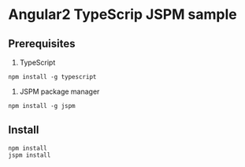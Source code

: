 # Angular2 TypeScrip JSPM sample

## Prerequisites

1. TypeScript

  ```npm install -g typescript```

1. JSPM package manager

  ```npm install -g jspm```

## Install

```
npm install
jspm install
```
